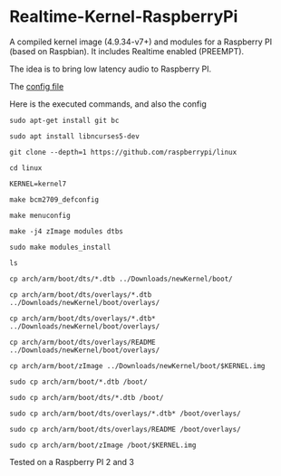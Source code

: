 # Realtime-Kernel-RaspberryPi

A compiled kernel image (4.9.34-v7+) and modules for a Raspberry PI (based on Raspbian). It includes Realtime enabled (PREEMPT).

The idea is to bring low latency audio to Raspberry PI.

The [config file](https://github.com/piscue/Realtime-Kernel-RaspberryPi/blob/master/config)

Here is the executed commands, and also the config

```
sudo apt-get install git bc

sudo apt install libncurses5-dev

git clone --depth=1 https://github.com/raspberrypi/linux

cd linux

KERNEL=kernel7

make bcm2709_defconfig

make menuconfig

make -j4 zImage modules dtbs

sudo make modules_install

ls

cp arch/arm/boot/dts/*.dtb ../Downloads/newKernel/boot/

cp arch/arm/boot/dts/overlays/*.dtb ../Downloads/newKernel/boot/overlays/

cp arch/arm/boot/dts/overlays/*.dtb* ../Downloads/newKernel/boot/overlays/

cp arch/arm/boot/dts/overlays/README ../Downloads/newKernel/boot/overlays/

cp arch/arm/boot/zImage ../Downloads/newKernel/boot/$KERNEL.img

sudo cp arch/arm/boot/*.dtb /boot/

sudo cp arch/arm/boot/dts/*.dtb /boot/

sudo cp arch/arm/boot/dts/overlays/*.dtb* /boot/overlays/

sudo cp arch/arm/boot/dts/overlays/README /boot/overlays/

sudo cp arch/arm/boot/zImage /boot/$KERNEL.img

```

Tested on a Raspberry PI 2 and 3
